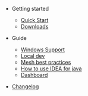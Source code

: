 - Getting started
  - [Quick Start](en-us/quickstart.md)
  - [Downloads](en-us/downloads.md)

- Guide
  - [Windows Support](en-us/guide/windows-support.md)
  - [Local dev](en-us/guide/localdev.md)
  - [Mesh best practices](en-us/guide/mesh.md)
  - [How to use IDEA for java](en-us/guide/how-to-use-in-idea.md)
  - [Dashboard](en-us/guide/dashboard.md)

- [Changelog](en-us/changelog.md)
<!-- - [Need Help](es-us/needhelp.md) -->